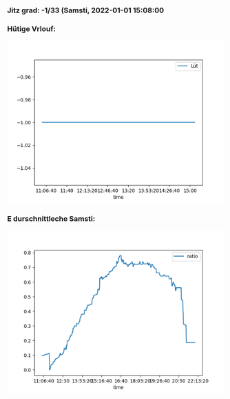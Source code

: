 ### Jitz grad: -1/33 (Samsti, 2022-01-01 15:08:00

### Hütige Vrlouf:
![Graph](Today.png)

### E durschnittleche Samsti:
![Graph](Samsti.png)
